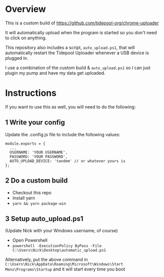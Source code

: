 # Overview

This is a custom build of https://github.com/tidepool-org/chrome-uploader

It will automatically upload when the program is started so you don't need to click on anything.

This repository also includes a script, `auto_upload.ps1`, that will automatically restart the Tidepool Uploader whenever a USB device is plugged in.

I use a combination of the custom build & `auto_upload.ps1` so I can just plugin my pump and have my data get uploaded.

# Instructions

If you want to use this as well, you will need to do the following:

## 1 Write your config
Update the .config.js file to include the following values:
```
module.exports = {
  ...
  USERNAME: 'YOUR USERNAME',
  PASSWORD: 'YOUR PASSWORD',
  AUTO_UPLOAD_DEVICE: 'tandem' // or whatever yours is
};
```
## 2 Do a custom build
* Checkout this repo
* Install yarn
* `yarn && yarn package-win`

## 3 Setup auto_upload.ps1
(Update Nick with your Windows username, of course)

* Open Powershell
* `powershell -ExecutionPolicy ByPass -File C:\Users\Nick\Desktop\automatic_upload.ps1`

Alternatively, put the above command in `C:\Users\Nick\AppData\Roaming\Microsoft\Windows\Start Menu\Programs\Startup` and it will start every time you boot
